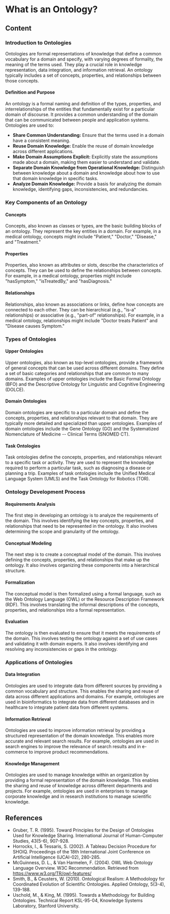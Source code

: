 # What is an Ontology?

## Content

### Introduction to Ontologies

Ontologies are formal representations of knowledge that define a common vocabulary for a domain and specify, with varying degrees of formality, the meaning of the terms used. They play a crucial role in knowledge representation, data integration, and information retrieval. An ontology typically includes a set of concepts, properties, and relationships between those concepts.

#### Definition and Purpose

An ontology is a formal naming and definition of the types, properties, and interrelationships of the entities that fundamentally exist for a particular domain of discourse. It provides a common understanding of the domain that can be communicated between people and application systems. Ontologies are used to:

- **Share Common Understanding:** Ensure that the terms used in a domain have a consistent meaning.
- **Reuse Domain Knowledge:** Enable the reuse of domain knowledge across different applications.
- **Make Domain Assumptions Explicit:** Explicitly state the assumptions made about a domain, making them easier to understand and validate.
- **Separate Domain Knowledge from Operational Knowledge:** Distinguish between knowledge about a domain and knowledge about how to use that domain knowledge in specific tasks.
- **Analyze Domain Knowledge:** Provide a basis for analyzing the domain knowledge, identifying gaps, inconsistencies, and redundancies.

### Key Components of an Ontology

#### Concepts

Concepts, also known as classes or types, are the basic building blocks of an ontology. They represent the key entities in a domain. For example, in a medical ontology, concepts might include "Patient," "Doctor," "Disease," and "Treatment."

#### Properties

Properties, also known as attributes or slots, describe the characteristics of concepts. They can be used to define the relationships between concepts. For example, in a medical ontology, properties might include "hasSymptom," "isTreatedBy," and "hasDiagnosis."

#### Relationships

Relationships, also known as associations or links, define how concepts are connected to each other. They can be hierarchical (e.g., "is-a" relationships) or associative (e.g., "part-of" relationships). For example, in a medical ontology, relationships might include "Doctor treats Patient" and "Disease causes Symptom."

### Types of Ontologies

#### Upper Ontologies

Upper ontologies, also known as top-level ontologies, provide a framework of general concepts that can be used across different domains. They define a set of basic categories and relationships that are common to many domains. Examples of upper ontologies include the Basic Formal Ontology (BFO) and the Descriptive Ontology for Linguistic and Cognitive Engineering (DOLCE).

#### Domain Ontologies

Domain ontologies are specific to a particular domain and define the concepts, properties, and relationships relevant to that domain. They are typically more detailed and specialized than upper ontologies. Examples of domain ontologies include the Gene Ontology (GO) and the Systematized Nomenclature of Medicine -- Clinical Terms (SNOMED CT).

#### Task Ontologies

Task ontologies define the concepts, properties, and relationships relevant to a specific task or activity. They are used to represent the knowledge required to perform a particular task, such as diagnosing a disease or planning a trip. Examples of task ontologies include the Unified Medical Language System (UMLS) and the Task Ontology for Robotics (TOR).

### Ontology Development Process

#### Requirements Analysis

The first step in developing an ontology is to analyze the requirements of the domain. This involves identifying the key concepts, properties, and relationships that need to be represented in the ontology. It also involves determining the scope and granularity of the ontology.

#### Conceptual Modeling

The next step is to create a conceptual model of the domain. This involves defining the concepts, properties, and relationships that make up the ontology. It also involves organizing these components into a hierarchical structure.

#### Formalization

The conceptual model is then formalized using a formal language, such as the Web Ontology Language (OWL) or the Resource Description Framework (RDF). This involves translating the informal descriptions of the concepts, properties, and relationships into a formal representation.

#### Evaluation

The ontology is then evaluated to ensure that it meets the requirements of the domain. This involves testing the ontology against a set of use cases and validating it with domain experts. It also involves identifying and resolving any inconsistencies or gaps in the ontology.

### Applications of Ontologies

#### Data Integration

Ontologies are used to integrate data from different sources by providing a common vocabulary and structure. This enables the sharing and reuse of data across different applications and domains. For example, ontologies are used in bioinformatics to integrate data from different databases and in healthcare to integrate patient data from different systems.

#### Information Retrieval

Ontologies are used to improve information retrieval by providing a structured representation of the domain knowledge. This enables more accurate and relevant search results. For example, ontologies are used in search engines to improve the relevance of search results and in e-commerce to improve product recommendations.

#### Knowledge Management

Ontologies are used to manage knowledge within an organization by providing a formal representation of the domain knowledge. This enables the sharing and reuse of knowledge across different departments and projects. For example, ontologies are used in enterprises to manage corporate knowledge and in research institutions to manage scientific knowledge.

## References

- Gruber, T. R. (1995). Toward Principles for the Design of Ontologies Used for Knowledge Sharing. International Journal of Human-Computer Studies, 43(5-6), 907-928.
- Horrocks, I., & Tessaris, S. (2002). A Tableau Decision Procedure for SHOIQ. Proceedings of the 18th International Joint Conference on Artificial Intelligence (IJCAI-02), 280-285.
- McGuinness, D. L., & Van Harmelen, F. (2004). OWL Web Ontology Language Overview. W3C Recommendation. Retrieved from https://www.w3.org/TR/owl-features/
- Smith, B., & Ceusters, W. (2010). Ontological Realism: A Methodology for Coordinated Evolution of Scientific Ontologies. Applied Ontology, 5(3-4), 139-188.
- Uschold, M., & King, M. (1995). Towards a Methodology for Building Ontologies. Technical Report KSL-95-04, Knowledge Systems Laboratory, Stanford University.
